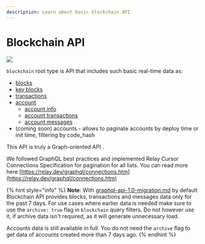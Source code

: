 ```yaml
---
description: Learn about basic blockchain API
---
```


# Blockchain API

![](<../../.gitbook/assets/image (34).png>)

`blockchain` root type is API that includes such basic real-time data as:

* [blocks](../../samples/graphql-samples/blocks.md)
* [key blocks](../../samples/graphql-samples/blocks.md#key-blocks-pagination)
* [transactions](../../samples/graphql-samples/transactions.md)
* [account](../../samples/graphql-samples/accounts.md)
  * [account info](../../samples/graphql-samples/accounts.md#get-account-info)
  * [account transactions](../../samples/graphql-samples/accounts.md#pagination-of-account-transactions)
  * [account messages](../../samples/graphql-samples/accounts.md#pagination-of-accounts-messages)
* (coming soon) accounts - allows to paginate accounts by deploy time or init time, filtering by code\_hash

This API is truly a Graph-oriented API .

We followed GraphQL best practices and implemented Relay Cursor Connections Specification for pagination for all lists. You can read more here [https://relay.dev/graphql/connections.htm](https://relay.dev/graphql/connections.htm)

{% hint style="info" %}
**Note**: With [graphql-api-1.0-migration.md](../breaking-changes/migration-guides/graphql-api-1.0-migration.md "mention") by default Blockchain API provides blocks, transactions and messages data only for the past 7 days. For use cases where earlier data is needed make sure to use the `archive: true` flag in `blockchain` query filters. Do not however use it, if archive data isn't required, as it will generate unnecessary load.

Accounts data is still available in full. You do not need the `archive` flag to get data of accounts created more than 7 days ago.
{% endhint %}
